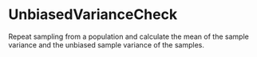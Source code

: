 # UnbiasedVarianceCheck
Repeat sampling from a population and calculate the mean of the sample variance and the unbiased sample variance of the samples. 
